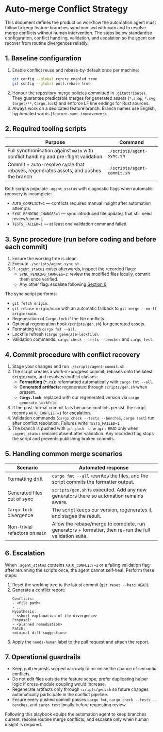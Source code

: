 # Auto-merge Conflict Strategy

This document defines the production workflow the automation agent must follow to keep feature branches synchronised with `main` and to resolve merge conflicts without human intervention. The steps below standardise configuration, conflict handling, validation, and escalation so the agent can recover from routine divergences reliably.

## 1. Baseline configuration

1. Enable conflict reuse and rebase-by-default once per machine:
   ```bash
   git config --global rerere.enabled true
   git config --global pull.rebase true
   ```
2. Honour the repository merge policies committed in `.gitattributes`. They guarantee predictable merges for generated assets (`*.snap`, `*.svg`, `target/**`, `Cargo.lock`) and enforce LF line endings for Rust sources.
3. Always work on a dedicated feature branch. Branch names use English, hyphenated words (`feature-name-improvement`).

## 2. Required tooling scripts

| Purpose | Command |
| --- | --- |
| Full synchronisation against `main` with conflict handling and pre-flight validation | `./scripts/agent-sync.sh` |
| Commit + auto-resolve cycle that rebases, regenerates assets, and pushes the branch | `./scripts/agent-commit.sh` |

Both scripts populate `.agent_status` with diagnostic flags when automatic recovery is incomplete:
- `AUTO_CONFLICT=1` — conflicts required manual insight after automation attempts.
- `SYNC_PENDING_CHANGES=1` — sync introduced file updates that still need review/commit.
- `TESTS_FAILED=1` — at least one validation command failed.

## 3. Sync procedure (run before coding and before each commit)

1. Ensure the working tree is clean.
2. Execute `./scripts/agent-sync.sh`.
3. If `.agent_status` exists afterwards, inspect the recorded flags:
   - `SYNC_PENDING_CHANGES=1`: review the modified files locally, commit them once verified.
   - Any other flag: escalate following [Section 6](#6-escalation).

The sync script performs:
- `git fetch origin`.
- `git rebase origin/main` with an automatic fallback to `git merge --no-ff origin/main`.
- Regeneration of `Cargo.lock` if the file conflicts.
- Optional regeneration hook (`scripts/gen.sh`) for generated assets.
- Formatting via `cargo fmt --all`.
- Lockfile refresh (`cargo generate-lockfile`).
- Validation commands: `cargo check --tests --benches` and `cargo test`.

## 4. Commit procedure with conflict recovery

1. Stage your changes and run `./scripts/agent-commit.sh`.
2. The script creates a work-in-progress commit, rebases onto the latest `origin/main`, and resolves conflict classes:
   - **Formatting (`*.rs`)**: reformatted automatically with `cargo fmt --all`.
   - **Generated artifacts**: regenerated through `scripts/gen.sh` when present.
   - **`Cargo.lock`**: replaced with our regenerated version via `cargo generate-lockfile`.
3. If the post-format commit fails because conflicts persist, the script records `AUTO_CONFLICT=1` for escalation.
4. Validation commands (`cargo check --tests --benches`, `cargo test`) run after conflict resolution. Failures write `TESTS_FAILED=1`.
5. The branch is pushed with `git push -u origin HEAD` only when `.agent_status` remains absent after validation. Any recorded flag stops the script and prevents publishing broken commits.

## 5. Handling common merge scenarios

| Scenario | Automated response |
| --- | --- |
| Formatting drift | `cargo fmt --all` rewrites the files, and the script commits the formatter output. |
| Generated files out of sync | `scripts/gen.sh` is executed. Add any new generators there so automation remains aware. |
| `Cargo.lock` divergence | The script keeps our version, regenerates it, and stages the result. |
| Non-trivial refactors on `main` | Allow the rebase/merge to complete, run generators + formatter, then re-run the full validation suite. |

## 6. Escalation

When `.agent_status` contains `AUTO_CONFLICT=1` or a failing validation flag after rerunning the scripts once, the agent cannot self-heal. Perform these steps:
1. Reset the working tree to the latest commit (`git reset --hard HEAD`).
2. Generate a conflict report:
   ```text
   Conflicts:
   - <file path>
   - ...
   Hypothesis:
   - <short explanation of the divergence>
   Proposal:
   - <planned remediation>
   Patch:
   <minimal diff suggestion>
   ```
3. Apply the `needs-human` label to the pull request and attach the report.

## 7. Operational guardrails

- Keep pull requests scoped narrowly to minimise the chance of semantic conflicts.
- Do not edit files outside the feature scope; prefer duplicating helper logic if cross-module coupling would increase.
- Regenerate artifacts only through `scripts/gen.sh` so future changes automatically participate in the conflict pipeline.
- Ensure every pushed commit passes `cargo fmt`, `cargo check --tests --benches`, and `cargo test` locally before requesting review.

Following this playbook equips the automation agent to keep branches current, resolve routine merge conflicts, and escalate only when human insight is required.
